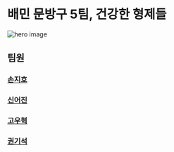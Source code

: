 # 배민 문방구 5팀, 건강한 형제들

![hero image](https://user-images.githubusercontent.com/45394360/129295696-bebd1bfb-eccd-410f-a205-684e0a03e890.png)

## 팀원

### [손지호](https://github.com/peanut-lover)

### [신어진](https://github.com/ondal1997)

### [고우혁](https://github.com/kowoohyuk)

### [권기석](https://github.com/Kwongiseok)
